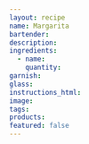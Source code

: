 ```yaml
---
layout: recipe
name: Margarita
bartender:
description:
ingredients:
  - name:
    quantity:
garnish:
glass:
instructions_html:
image:
tags:
products:
featured: false
---
```

